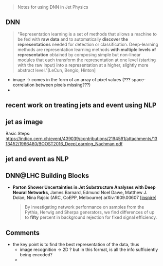 > Notes for using DNN in Jet Physics

## DNN
> "Representation learning is a set of methods that allows a machine to be fed with **raw data** and to automatically **discover the representations** needed for detection or classification. Deep-learning methods are representation learning methods **with multiple levels of representation** obtained by composing simple but non-linear modules that each transform the representation at one level (starting with the raw input) into a representation at a higher, slightly more abstract level."[LeCun, Bengio, Hinton]
* image -> comes in the form of an array of pixel values (??? space-correlation between pixels missing???)
* 



## recent work on treating jets and event using NLP



## jet as image
Basic Steps: https://indico.cern.ch/event/439039/contributions/2194591/attachments/1313452/1966480/BOOST2016_DeepLearning_Nachman.pdf


## jet and event as NLP

## DNN@LHC Building Blocks

* **Parton Shower Uncertainties in Jet Substructure Analyses with Deep Neural Networks**, 
James Barnard, Edmund Noel Dawe, Matthew J. Dolan, Nina Rajcic (ARC, CoEPP, Melbourne) arXiv:1609.00607 [[inspire]](https://inspirehep.net/record/1485081)

  >By investigating network performance on
  samples from the Pythia, Herwig and Sherpa generators, we find differences of up to **fifty** percent
  in background rejection for fixed signal efficiency.   

## Comments
* the key point is to find the best representation of the data, thus
  * image recognition -> 2D ? but in this format, is all the info sufficiently being encoded?
  * 
  


